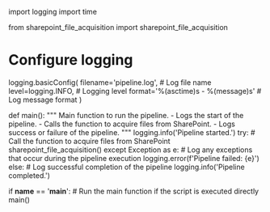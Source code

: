 import logging
import time

from sharepoint_file_acquisition import sharepoint_file_acquisition

# Configure logging
logging.basicConfig(
    filename='pipeline.log',  # Log file name
    level=logging.INFO,       # Logging level
    format='%(asctime)s - %(message)s'  # Log message format
)

def main():
    """
    Main function to run the pipeline.
    - Logs the start of the pipeline.
    - Calls the function to acquire files from SharePoint.
    - Logs success or failure of the pipeline.
    """
    logging.info('Pipeline started.')
    try:
        # Call the function to acquire files from SharePoint
        sharepoint_file_acquisition()
    except Exception as e:
        # Log any exceptions that occur during the pipeline execution
        logging.error(f'Pipeline failed: {e}')
    else:
        # Log successful completion of the pipeline
        logging.info('Pipeline completed.')

if __name__ == '__main__':
    # Run the main function if the script is executed directly
    main()

